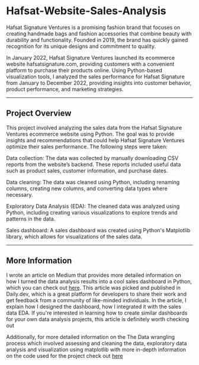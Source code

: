 # Hafsat-Website-Sales-Analysis
Hafsat Signature Ventures is a promising fashion brand that focuses on creating handmade bags and fashion accessories that combine beauty with durability and functionality. Founded in 2019, the brand has quickly gained recognition for its unique designs and commitment to quality.

In January 2022, Hafsat Signature Ventures launched its ecommerce website hafsatsignature.com, providing customers with a convenient platform to purchase their products online. Using Python-based visualization tools, I analyzed the sales performance for Hafsat Signature from January to December 2022, providing insights into customer behavior, product performance, and marketing strategies.

***

## Project Overview
This project involved analyzing the sales data from the Hafsat Signature Ventures ecommerce website using Python. The goal was to provide insights and recommendations that could help Hafsat Signature Ventures optimize their sales performance. The following steps were taken:

Data collection: The data was collected by manually downloading CSV reports from the website’s backend. These reports included useful data such as product sales, customer information, and purchase dates.

Data cleaning: The data was cleaned using Python, including renaming columns, creating new columns, and converting data types where necessary.

Exploratory Data Analysis (EDA): The cleaned data was analyzed using Python, including creating various visualizations to explore trends and patterns in the data.

Sales dashboard: A sales dashboard was created using Python's Matplotlib library, which allows for visualizations of the sales data.

***

## More Information
I wrote an article on Medium that provides more detailed information on how I turned the data analysis results into a cool sales dashboard in Python, which you can check out [here](https://app.daily.dev/posts/eku7U2Pm0). This article was picked and published in Daily.dev, which is a great platform for developers to share their work and get feedback from a community of like-minded individuals. In the article, I explain how I designed the dashboard, how I integrated it with the sales data EDA. If you're interested in learning how to create similar dashboards for your own data analysis projects, this article is definitely worth checking out

Additionally, for more detailed information on the The Data wrangling process which involved assessing and cleaning the data, exploratory data analysis and visualization using matplotlib with more in-depth information on the code used for the project check out [here](https://github.com/azeezat123/Hafsat-Website-Sales-Analysis/blob/94a3d8b47f5e4804f52af07b7edf21dd5451af1f/Hafsat-Website-Sales-Analysis%20(1).ipynb)

 

